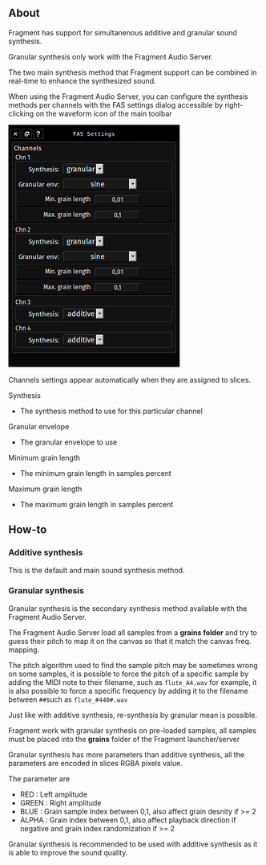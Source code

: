 ## About

Fragment has support for simultanenous additive and granular sound synthesis.

Granular synthesis only work with the Fragment Audio Server.

The two main synthesis method that Fragment support can be combined in real-time to enhance the synthesized sound.

When using the Fragment Audio Server, you can configure the synthesis methods per channels with the FAS settings dialog accessible by right-clicking on the waveform icon of the main toolbar

![Fragment Audio Server settings dialog](images/fas_settings.png)

Channels settings appear automatically when they are assigned to slices. 

Synthesis

- The synthesis method to use for this particular channel

Granular envelope

- The granular envelope to use

Minimum grain length

- The minimum grain length in samples percent

Maximum grain length

- The maximum grain length in samples percent

## How-to

### Additive synthesis

This is the default and main sound synthesis method.

### Granular synthesis

Granular synthesis is the secondary synthesis method available with the Fragment Audio Server.

The Fragment Audio Server load all samples from a **grains folder** and try to guess their pitch to map it on the canvas so that it match the canvas freq. mapping.

The pitch algorithm used to find the sample pitch may be sometimes wrong on some samples, it is possible to force the pitch of a specific sample by adding the MIDI note to their filename, such as `flute_A4.wav` for example, it is also possible to force a specific frequency by adding it to the filename between `##`such as `flute_#440#.wav`

Just like with additive synthesis, re-synthesis by granular mean is possible.

Fragment work with granular synthesis on pre-loaded samples, all samples must be placed into the **grains** folder of the Fragment launcher/server

Granular synthesis has more parameters than additive synthesis, all the parameters are encoded in slices RGBA pixels value.

The parameter are

- RED : Left amplitude
- GREEN : Right amplitude
- BLUE : Grain sample index between 0,1, also affect grain desnity if >= 2
- ALPHA : Grain index between 0,1, also affect playback direction if negative and grain index randomization if >= 2

Granular synthesis is recommended to be used with additive synthesis as it is able to improve the sound quality.
